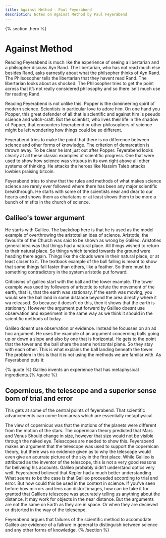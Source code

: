 ```yaml
---
title: Against Method - Paul Feyerabend
description: Notes on Against Method by Paul Feyerabend
---
```


{% section .hero %}
# Against Method

Reading Feyerabend is much like the experience of seeing a libertarian and a philsopher discuss Ayn Rand. The libertarian, who has not read much else besides Rand, asks earnestly about what the philsopher thinks of Ayn Rand. The Philsosopher tells the libertarian that they havent read Rand. The libertarian looks about as shocked. The Philosopher tries to get the point across that it’s not really considered philosophy and so there isn’t much use for reading Rand. 

Reading Feyerabend is not unlike this. Popper is the domineering spirit of modern science. Scientists in particular love to adore him. On one hand you Popper, this great defender of all that is scientific and against him is pseudo science and witch-craft. But the scientist, who lives their life in the shadow of Popper, that encounters feyerabend or other philosophers of science might be left wondering how things could be so different. 

Feyerabend tries to make the point that there is no difference between science and other forms of knowledge. The criterion of demarcation is thrown away. To be clear he isnt just out after Popper. Feyerabend looks clearly at all these classic examples of scientific progress. One that were used to show how science was virtuous in its own right above all other systems of thinking. He attacks the heroes like Nassim Taleb attacks lowbies praising bitcoin. 

Feyerabend tries to show that the rules and methods of what makes science science are rarely ever followed where there has been any major scientific breakthrough. He starts with some of the scientists near and dear to our hearts and shows them as charlatans or at least shows them to be more a bunch of misfits in the church of science. 

## Galileo's tower argument

He starts with Galileo. The backdrop here is that he is used as the model example of overthrowing the aristotelian idea of science. Aristotle, the favourite of the Church was said to be shown as wrong by Galileo. Aristotles general idea was that things had a natural place. All things wished to return to their natural place. So things which tended towards the ground were heading there again. Things like the clouds were in their natural place, or at least closer to it. The textbook example of the ball falling is meant to show that some things fall faster than others, like a feather. So there must be something contradictory in the system aristotle put forward. 

Criticisms of galileo start with the ball and the tower example. The tower example was used by followers of aristotle to refute the movement of the earth, that is, that the earth was stationary. If the earth was moving, you would see the ball land in some distance beyond the area directly where it wa released. So because it doesn’t do this, then it shows that the earth is stationary. However the argument put forward by Galileo doesnt use observation and experiment in the same way as we think it should in the scientific methods of today. 

Galileo doesnt use observation or evidence. Instead he focusses on an ad hoc argument. He uses the example of an argument concerning balls going up or down a slope and also by one that is horizontal. He gets to the point that the tower and the ball share the same horizontal plane. So they stay with each other. This is what explains the ball landing beneath the tower. The problem in this is that it is not using the methods we are familar with. As Feyerabend puts it:

{% quote %} Galileo invents an experience that has metaphysical ingredients.{% /quote %}

## Copernicus, the telescope and a superior sense born of trial and error
This gets at some of the central points of feyerabend. That scientific advancements can come from areas which are essentially metaphysical. 

The view of copernicus was that the motions of the planets were different from the motion of the stars. The copernican theory predicted that Mars and Venus Should change in size, however that size would not be visible through the naked eye. Telescopes are needed to show this. Feyerabend makes an argument that the telescope was used to support the copernican theory, but there was no evidence given as to why the telescope would even give an acurrate picture of the sky in the first place. While Galileo is attributed as the inventor of the telescope, this is not a very good reasons for beliveing his accounts. Galileo probably didn’t understand optics very well. Feyerabend believed that Kepler had a much better understanding. What seems to be the case is that Galileo proceeded according to trial and error. But how could this be used in the context in science. If you’ve seen before how mirrors and lens can distort images, how can be take it for granted that Galileos telescope was accurately telling us anything about the distance. It may work for objects in the near distance. But the arguments are not the same on Earth as they are in space. Or when they are decieved or distorted in the way of the telescope.

Feyerabend argues that failures of the scientific method to accomodate Galileo are evidence of a failrure in general to distinguish between science and any other forms of knowledge.
{% /section %}
